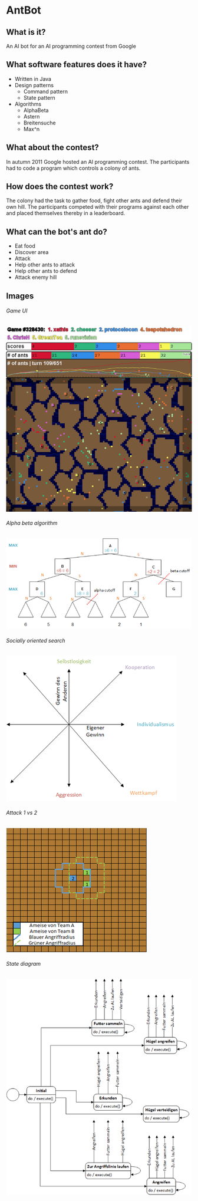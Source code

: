 # AntBot

## What is it?

An AI bot for an AI programming contest from Google

## What software features does it have?

* Written in Java
* Design patterns
  * Command pattern
  * State pattern
* Algorithms
  * AlphaBeta
  * Astern
  * Breitensuche
  * Max^n
  
## What about the contest?
In autumn 2011 Google hosted an AI programming contest. The participants had to code a program which controls a colony of ants. 

## How does the contest work?
The colony had the task to gather food, fight other ants and defend their own hill. The participants competed with their programs against each other and placed themselves thereby in a leaderboard.

## What can the bot's ant do?
* Eat food
* Discover area
* Attack
* Help other ants to attack
* Help other ants to defend
* Attack enemy hill

## Images

###### Game UI
![Image1](doc/images/ants.png)

###### Alpha beta algorithm
![Image1](doc/images/alphaBeta.png)

###### Socially oriented search
![Image1](doc/images/sos.png)

###### Attack 1 vs 2
![Image1](doc/images/2vs1_1.png)

###### State diagram
![Image1](doc/images/zustandsdiagramm.png)
